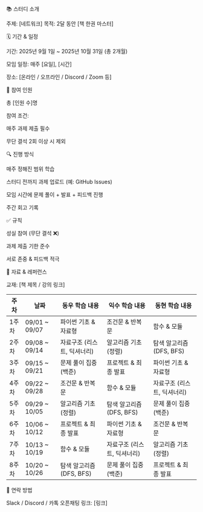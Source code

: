 📚 스터디 소개

주제: [네트워크]
목적: 2달 동안 [책 한권 마스터]

🗓 기간 & 일정

기간: 2025년 9월 1일 ~ 2025년 10월 31일 (총 2개월)

모임 일정: 매주 [요일], [시간]

장소: [온라인 / 오프라인 / Discord / Zoom 등]

👥 참여 인원

총 [인원 수]명

참여 조건:

매주 과제 제출 필수

무단 결석 2회 이상 시 제외

🔍 진행 방식

매주 정해진 범위 학습

스터디 전까지 과제 업로드 (예: GitHub Issues)

모임 시간에 문제 풀이 + 발표 + 피드백 진행

주간 회고 기록

✅ 규칙

성실 참여 (무단 결석 ❌)

과제 제출 기한 준수

서로 존중 & 피드백 적극

📂 자료 & 레퍼런스

교재: [책 제목 / 강의 링크]

| 주차  | 날짜             | 동우 학습 내용           | 익수 학습 내용           | 동현 학습 내용           |
| --- | -------------- | ------------------ | ------------------ | ------------------ |
| 1주차 | 09/01 \~ 09/07 | 파이썬 기초 & 자료형       | 조건문 & 반복문          | 함수 & 모듈            |
| 2주차 | 09/08 \~ 09/14 | 자료구조 (리스트, 딕셔너리)   | 알고리즘 기초 (정렬)       | 탐색 알고리즘 (DFS, BFS) |
| 3주차 | 09/15 \~ 09/21 | 문제 풀이 집중 (백준)      | 프로젝트 & 최종 발표       | 파이썬 기초 & 자료형       |
| 4주차 | 09/22 \~ 09/28 | 조건문 & 반복문          | 함수 & 모듈            | 자료구조 (리스트, 딕셔너리)   |
| 5주차 | 09/29 \~ 10/05 | 알고리즘 기초 (정렬)       | 탐색 알고리즘 (DFS, BFS) | 문제 풀이 집중 (백준)      |
| 6주차 | 10/06 \~ 10/12 | 프로젝트 & 최종 발표       | 파이썬 기초 & 자료형       | 조건문 & 반복문          |
| 7주차 | 10/13 \~ 10/19 | 함수 & 모듈            | 자료구조 (리스트, 딕셔너리)   | 알고리즘 기초 (정렬)       |
| 8주차 | 10/20 \~ 10/26 | 탐색 알고리즘 (DFS, BFS) | 문제 풀이 집중 (백준)      | 프로젝트 & 최종 발표       |



📢 연락 방법

Slack / Discord / 카톡 오픈채팅 링크: [링크]
